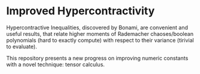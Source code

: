 # Improved Hypercontractivity
Hypercontractive Inequalities, discovered by Bonami, are convenient and useful results, that relate higher moments of Rademacher chaoses/boolean polynomials (hard to exactly compute) with respect to their variance (tirivial to evaluate).  

This repository presents a new progress on improving numeric constants with a novel technique: tensor calculus.
